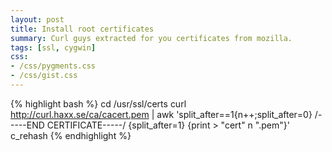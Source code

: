 ```yaml
---
layout: post
title: Install root certificates
summary: Curl guys extracted for you certificates from mozilla.
tags: [ssl, cygwin]
css:
- /css/pygments.css
- /css/gist.css
---
```



{% highlight bash %}
cd /usr/ssl/certs
curl http://curl.haxx.se/ca/cacert.pem | awk 'split_after==1{n++;split_after=0} /-----END CERTIFICATE-----/ {split_after=1} {print > "cert" n ".pem"}'
c_rehash
{% endhighlight %}

